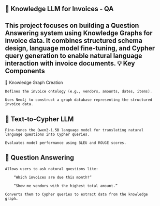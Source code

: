 🧾 Knowledge LLM for Invoices - QA
----------------------------------
This project focuses on building a Question Answering system using Knowledge Graphs for invoice data. It combines structured schema design, language model fine-tuning, and Cypher query generation to enable natural language interaction with invoice documents.
💡 Key Components
---------------------------------
🔗 Knowledge Graph Creation

    Defines the invoice ontology (e.g., vendors, amounts, dates, items).

    Uses Neo4j to construct a graph database representing the structured invoice data.

🧠 Text-to-Cypher LLM
--------------------------------
    Fine-tunes the Qwen2-1.5B language model for translating natural language questions into Cypher queries.

    Evaluates model performance using BLEU and ROUGE scores.

💬 Question Answering
-------------------------------
    Allows users to ask natural questions like:

        “Which invoices are due this month?”

        “Show me vendors with the highest total amount.”

    Converts them to Cypher queries to extract data from the knowledge graph.
